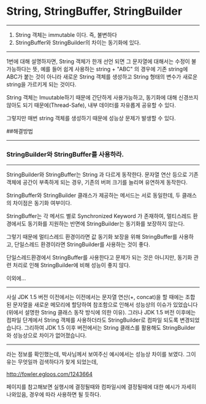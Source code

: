 # String, StringBuffer, StringBuilder

---

1. String 객체는 immutable 이다. 즉, 불변하다
2. StringBuffer와 StringBuilder의 차이는 동기화에 있다.

---

1번에 대해 설명하자면, String 객체가 한개 선언 되면 그 문자열에 대해서는 수정이 불가능하다는 뜻,
예를 들어 쉽게 사용하는 string + "ABC" 의 경우에 기존 string에 ABC가 붙는 것이 아니라 새로운 String 객체를 생성하고 String 형태의 변수가 새로운 string을 가르키게 되는 것이다.

String 객체는 Imuutable하기 때문에 간단하게 사용가능하고, 동기화에 대해 신경쓰지 않아도 되기 때문에(Thread-Safe), 내부 데이터를 자유롭게 공유할 수 있다.

그렇지만 매번 string 객체를 생성하기 때문에 성능상 문제가 발생할 수 있다.


##해결방법

---
### StringBuilder와 StringBuffer를 사용하라.

---
StringBuilder와 StringBuffer는 String 과 다르게 동작한다. 문자열 연산 등으로 기존 객체에 공간이 부족하게 되는 경우, 기존의 버퍼 크기를 늘리며 유연하게 동작한다.

StringBuffer와 StringBuilder 클래스가 제공하는 메서드는 서로 동일한데, 두 클래스의 차이점은 동기화 여부이다.

StringBuffer는 각 메서드 별로 Synchronized Keyword 가 존재하여, 멀티스레드 환경에서도 동기화를 지원하는 반면에 StringBuilder는 동기화를 보장하지 않는다.

그렇기 때문에 멀티스레드 환경이라면 값 동기화 보장을 위해 StringBuffer를 사용하고, 단일스레드 환경이라면 StringBuilder를 사용하는 것이 좋다. 

단일스레드환경에서 StringBuffer를 사용한다고 문제가 되는 것은 아니지만, 동기화 관련 처리로 인해 StringBuilder에 비해 성능이 좋지 않다.

이외에...

---

사실 JDK 1.5 버전 이전에서는 이전에서는 문자열 연산(+, concat)을 할 때에는 조합된 문자열을 새로운 메모리에 할당하여 참조함으로 인해서 성능상의 이슈가 있었습니다(위에서 설명한 String 클래스 동작 방식에 의한 이유). 그러나 JDK 1.5 버전 이후에는 컴파일 단계에서 String 객체를 사용하더라도 StringBuilder로 컴파일 되도록 변경되었습니다. 그리하여 JDK 1.5 이후 버전에서는 String 클래스를 활용해도 StringBuilder와 성능상으로 차이가 없어졌습니다.

---
라는 정보를 확인했는데, 박사님께서 보여주신 예시에서는 성능상 차이를 보였다. 그이유는 무엇일까 검색하다가 찾게 되었는데,

http://fowler.egloos.com/1243664

페이지를 참고해보면 실행시에 결정될때와 컴파일시에 결정될때에 대한 예시가 자세히 나와있음, 경우에 따라 사용하면 될 듯하다.

